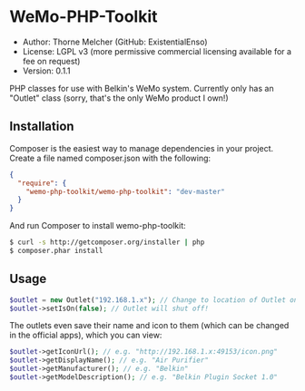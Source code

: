 WeMo-PHP-Toolkit
================

* Author: Thorne Melcher (GitHub: ExistentialEnso)
* License: LGPL v3 (more permissive commercial licensing available for a fee on request)
* Version: 0.1.1

PHP classes for use with Belkin's WeMo system. Currently only has an "Outlet" class (sorry, that's the only WeMo product
I own!)

## Installation

Composer is the easiest way to manage dependencies in your project. Create a file named
composer.json with the following:

```json
{
  "require": {
    "wemo-php-toolkit/wemo-php-toolkit": "dev-master"
  }
}
```

And run Composer to install wemo-php-toolkit:

```bash
$ curl -s http://getcomposer.org/installer | php
$ composer.phar install
```

## Usage

```php
$outlet = new Outlet("192.168.1.x"); // Change to location of Outlet on your network
$outlet->setIsOn(false); // Outlet will shut off!
```

The outlets even save their name and icon to them (which can be changed in the official apps), which you can view:

```php
$outlet->getIconUrl(); // e.g. "http://192.168.1.x:49153/icon.png"
$outlet->getDisplayName(); // e.g. "Air Purifier"
$outlet->getManufacturer(); // e.g. "Belkin"
$outlet->getModelDescription(); // e.g. "Belkin Plugin Socket 1.0"
```
